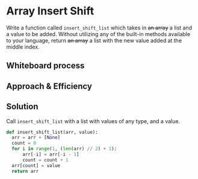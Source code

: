 # Array Insert Shift

Write a function called `insert_shift_list` which takes in ~~an array~~ a list and a value to be added. Without utilizing any of the built-in methods available to your language, return ~~an array~~ a list with the new value added at the middle index.

## Whiteboard process

## Approach & Efficiency

## Solution

Call `insert_shift_list` with a list with values of any type, and a value.

```python
def insert_shift_list(arr, value):
  arr = arr + [None]
  count = 0
  for i in range(1, (len(arr) // 2) + 1):
      arr[-i] = arr[-i - 1]
      count = count + 1
  arr[count] = value
  return arr
```
